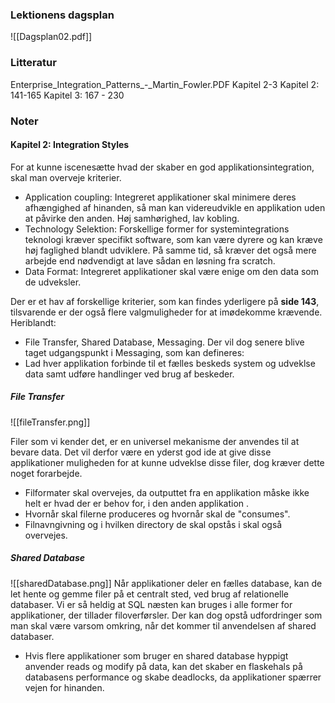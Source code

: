 ### Lektionens dagsplan

![[Dagsplan02.pdf]]
### Litteratur
Enterprise_Integration_Patterns_-_Martin_Fowler.PDF
Kapitel 2-3
Kapitel 2: 141-165
Kapitel 3: 167 - 230


### Noter

#### Kapitel 2: Integration Styles

For at kunne iscenesætte hvad der skaber en god applikationsintegration, skal man overveje kriterier.
* Application coupling: Integreret applikationer skal minimere deres afhængighed af hinanden, så man kan videreudvikle en applikation uden at påvirke den anden. Høj samhørighed, lav kobling. 
* Technology Selektion: Forskellige former for systemintegrations teknologi kræver specifikt software, som kan være dyrere og kan kræve høj faglighed blandt udviklere. På samme tid, så kræver det også mere arbejde end nødvendigt at lave sådan en løsning fra scratch.
* Data Format: Integreret applikationer skal være enige om den data som de udveksler.

Der er et hav af forskellige kriterier, som kan findes yderligere på **side 143**, tilsvarende er der også flere valgmuligheder for at imødekomme krævende.
Heriblandt:
* File Transfer, Shared Database, Messaging.
Der vil dog senere blive taget udgangspunkt i Messaging, som kan defineres:
* Lad hver applikation forbinde til et fælles beskeds system og udveklse data samt udføre handlinger ved brug af beskeder. 


##### File Transfer
![[fileTransfer.png]]

Filer som vi kender det, er en universel mekanisme der anvendes til at bevare data. Det vil derfor være en yderst god ide at give disse applikationer muligheden for at kunne udveklse disse filer, dog kræver dette noget forarbejde. 
* Filformater skal overvejes, da outputtet fra en applikation måske ikke helt er hvad der er behov for, i den anden applikation .
* Hvornår skal filerne produceres og hvornår skal de "consumes". 
* Filnavngivning og i hvilken directory de skal opstås i skal også overvejes.





##### Shared Database
![[sharedDatabase.png]]
Når applikationer deler en fælles database, kan de let hente og gemme filer på et centralt sted, ved brug af relationelle databaser. Vi er så heldig at SQL næsten kan bruges i alle former for applikationer, der tillader filoverførsler.
Der kan dog opstå udfordringer som man skal være varsom omkring, når det kommer til anvendelsen af shared databaser.
* Hvis flere applikationer som bruger en shared database hyppigt anvender reads og modify på data, kan det skaber en flaskehals på databasens performance og skabe deadlocks, da applikationer spærrer vejen for hinanden. 